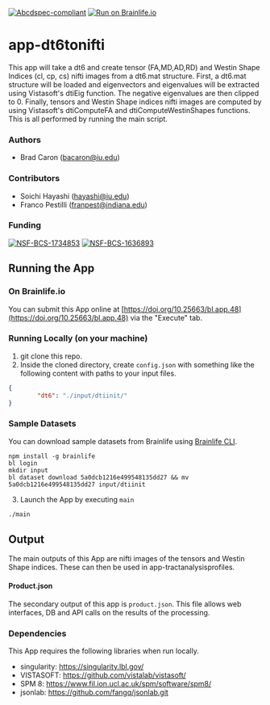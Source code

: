 [![Abcdspec-compliant](https://img.shields.io/badge/ABCD_Spec-v1.1-green.svg)](https://github.com/soichih/abcd-spec)
[![Run on Brainlife.io](https://img.shields.io/badge/Brainlife-bl.app.48-blue.svg)](https://doi.org/10.25663/bl.app.48)

# app-dt6tonifti
This app will take a dt6 and create tensor (FA,MD,AD,RD) and Westin Shape Indices (cl, cp, cs) nifti images from a dt6.mat structure. First, a dt6.mat structure will be loaded and eigenvectors and eigenvalues will be extracted using Vistasoft's dtiEig function. The negative eigenvalues are then clipped to 0. Finally, tensors and Westin Shape indices nifti images are computed by using Vistasoft's dtiComputeFA and dtiComputeWestinShapes functions. This is all performed by running the main script.

### Authors
- Brad Caron (bacaron@iu.edu)

### Contributors
- Soichi Hayashi (hayashi@iu.edu)
- Franco Pestilli (franpest@indiana.edu)

### Funding
[![NSF-BCS-1734853](https://img.shields.io/badge/NSF_BCS-1734853-blue.svg)](https://nsf.gov/awardsearch/showAward?AWD_ID=1734853)
[![NSF-BCS-1636893](https://img.shields.io/badge/NSF_BCS-1636893-blue.svg)](https://nsf.gov/awardsearch/showAward?AWD_ID=1636893)

## Running the App 

### On Brainlife.io

You can submit this App online at [https://doi.org/10.25663/bl.app.48](https://doi.org/10.25663/bl.app.48) via the "Execute" tab.

### Running Locally (on your machine)

1. git clone this repo.
2. Inside the cloned directory, create `config.json` with something like the following content with paths to your input files.

```json
{
        "dt6": "./input/dtiinit/"
}
```

### Sample Datasets

You can download sample datasets from Brainlife using [Brainlife CLI](https://github.com/brain-life/cli).

```
npm install -g brainlife
bl login
mkdir input
bl dataset download 5a0dcb1216e499548135dd27 && mv 5a0dcb1216e499548135dd27 input/dtiinit
```


3. Launch the App by executing `main`

```bash
./main
```

## Output

The main outputs of this App are nifti images of the tensors and Westin Shape indices. These can then be used in app-tractanalysisprofiles.

#### Product.json
The secondary output of this app is `product.json`. This file allows web interfaces, DB and API calls on the results of the processing. 

### Dependencies

This App requires the following libraries when run locally.

  - singularity: https://singularity.lbl.gov/
  - VISTASOFT: https://github.com/vistalab/vistasoft/
  - SPM 8: https://www.fil.ion.ucl.ac.uk/spm/software/spm8/
  - jsonlab: https://github.com/fangq/jsonlab.git
